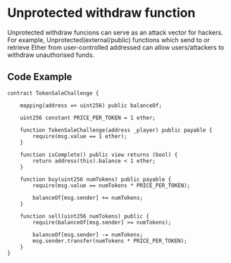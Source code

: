 # Unprotected withdraw function

Unprotected withdraw funcions can serve as an attack vector for hackers. For example, Unprotected(external/public) functions which send to or retrieve Ether from user-controlled addressed can allow users/attackers to withdraw unauthorised funds.

## Code Example

```
contract TokenSaleChallenge {

    mapping(address => uint256) public balanceOf;
    
    uint256 constant PRICE_PER_TOKEN = 1 ether;
    
    function TokenSaleChallenge(address _player) public payable {
        require(msg.value == 1 ether);
    }

    function isComplete() public view returns (bool) {
        return address(this).balance < 1 ether;
    }

    function buy(uint256 numTokens) public payable {
        require(msg.value == numTokens * PRICE_PER_TOKEN);

        balanceOf[msg.sender] += numTokens;
    }

    function sell(uint256 numTokens) public {
        require(balanceOf[msg.sender] >= numTokens);

        balanceOf[msg.sender] -= numTokens;
        msg.sender.transfer(numTokens * PRICE_PER_TOKEN);
    }
}
```
